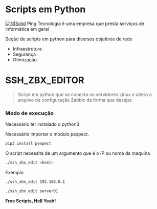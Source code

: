 # Scripts em Python

[![N|Solid](https://static.wixstatic.com/media/a98016_4e23d2aaa99f4712b2fa123f3ef8601f~mv2.png/v1/fill/w_90,h_90,al_c,q_85,usm_0.66_1.00_0.01/__-2.webp)](https://pingtecnologia.com.br/quem-somos)
Ping Tecnologia é uma empresa que presta serviços de informática em geral

Seção de scripts em python para diversos objetivos de rede

  - Infraestrutura
  - Segurança
  - Otimização

# SSH_ZBX_EDITOR

> Script em python que se conecta no servidores Linux e altera
> o arquivo de configuração Zabbix da forma que desejar.

### Modo de execução

Necessário ter instalado o python3

Necessário importar o módulo pexpect.
```sh
pip3 install pexpect
```

O script necessita de um argumento que é o IP ou nome da maquina

```sh
./ssh_zbx_edit <host>
```

Exemplo

```sh
./ssh_zbx_edit 192.168.0.1
```
```sh
./ssh_zbx_edit server01
```


**Free Scripts, Hell Yeah!**


